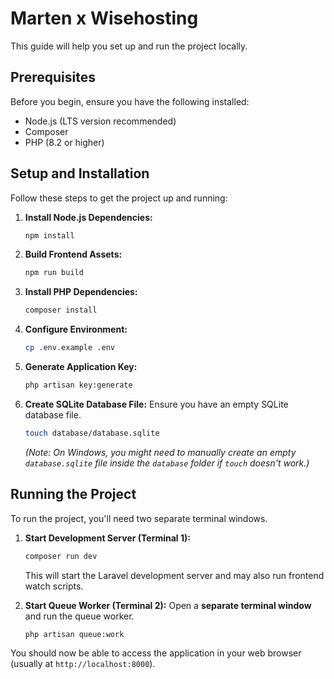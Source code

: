# Marten x Wisehosting

This guide will help you set up and run the project locally.

## Prerequisites

Before you begin, ensure you have the following installed:

- Node.js (LTS version recommended)
- Composer
- PHP (8.2 or higher)

## Setup and Installation

Follow these steps to get the project up and running:

1.  **Install Node.js Dependencies:**

    ```bash
    npm install
    ```

2.  **Build Frontend Assets:**

    ```bash
    npm run build
    ```

3.  **Install PHP Dependencies:**

    ```bash
    composer install
    ```

4.  **Configure Environment:**

    ```bash
    cp .env.example .env
    ```

5.  **Generate Application Key:**

    ```bash
    php artisan key:generate
    ```

6.  **Create SQLite Database File:**
    Ensure you have an empty SQLite database file.
    ```bash
    touch database/database.sqlite
    ```
    _(Note: On Windows, you might need to manually create an empty `database.sqlite` file inside the `database` folder if `touch` doesn't work.)_

## Running the Project

To run the project, you'll need two separate terminal windows.

1.  **Start Development Server (Terminal 1):**

    ```bash
    composer run dev
    ```

    This will start the Laravel development server and may also run frontend watch scripts.

2.  **Start Queue Worker (Terminal 2):**
    Open a **separate terminal window** and run the queue worker.
    ```bash
    php artisan queue:work
    ```

You should now be able to access the application in your web browser (usually at `http://localhost:8000`).
